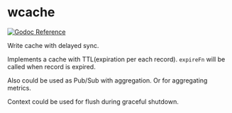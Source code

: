 # wcache

[![Godoc Reference][godoc-img]][godoc]

Write cache with delayed sync.

Implements a cache with TTL(expiration per each record).
`expireFn` will be called when record is expired.

Also could be used as Pub/Sub with aggregation. Or for aggregating metrics.

Context could be used for flush during graceful shutdown.

[godoc]: https://godoc.org/github.com/vtopc/wcache
[godoc-img]: https://godoc.org/github.com/vtopc/wcache?status.svg
